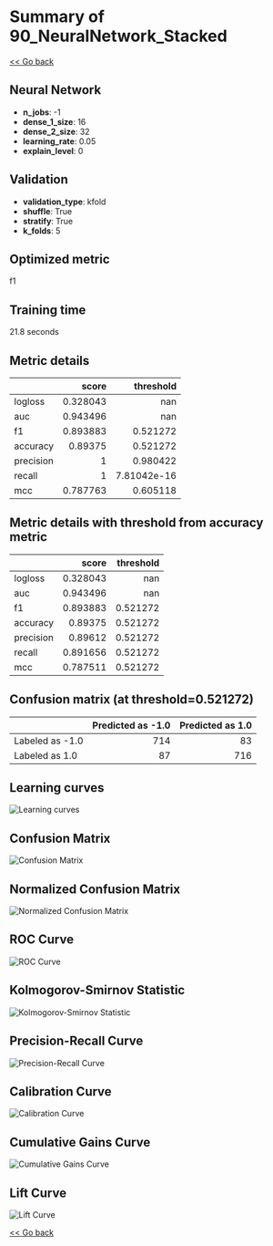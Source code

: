 # Summary of 90_NeuralNetwork_Stacked

[<< Go back](../README.md)


## Neural Network
- **n_jobs**: -1
- **dense_1_size**: 16
- **dense_2_size**: 32
- **learning_rate**: 0.05
- **explain_level**: 0

## Validation
 - **validation_type**: kfold
 - **shuffle**: True
 - **stratify**: True
 - **k_folds**: 5

## Optimized metric
f1

## Training time

21.8 seconds

## Metric details
|           |    score |     threshold |
|:----------|---------:|--------------:|
| logloss   | 0.328043 | nan           |
| auc       | 0.943496 | nan           |
| f1        | 0.893883 |   0.521272    |
| accuracy  | 0.89375  |   0.521272    |
| precision | 1        |   0.980422    |
| recall    | 1        |   7.81042e-16 |
| mcc       | 0.787763 |   0.605118    |


## Metric details with threshold from accuracy metric
|           |    score |   threshold |
|:----------|---------:|------------:|
| logloss   | 0.328043 |  nan        |
| auc       | 0.943496 |  nan        |
| f1        | 0.893883 |    0.521272 |
| accuracy  | 0.89375  |    0.521272 |
| precision | 0.89612  |    0.521272 |
| recall    | 0.891656 |    0.521272 |
| mcc       | 0.787511 |    0.521272 |


## Confusion matrix (at threshold=0.521272)
|                 |   Predicted as -1.0 |   Predicted as 1.0 |
|:----------------|--------------------:|-------------------:|
| Labeled as -1.0 |                 714 |                 83 |
| Labeled as 1.0  |                  87 |                716 |

## Learning curves
![Learning curves](learning_curves.png)
## Confusion Matrix

![Confusion Matrix](confusion_matrix.png)


## Normalized Confusion Matrix

![Normalized Confusion Matrix](confusion_matrix_normalized.png)


## ROC Curve

![ROC Curve](roc_curve.png)


## Kolmogorov-Smirnov Statistic

![Kolmogorov-Smirnov Statistic](ks_statistic.png)


## Precision-Recall Curve

![Precision-Recall Curve](precision_recall_curve.png)


## Calibration Curve

![Calibration Curve](calibration_curve_curve.png)


## Cumulative Gains Curve

![Cumulative Gains Curve](cumulative_gains_curve.png)


## Lift Curve

![Lift Curve](lift_curve.png)



[<< Go back](../README.md)
